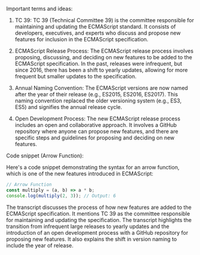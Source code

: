 Important terms and ideas:

1. TC 39: TC 39 (Technical Committee 39) is the committee responsible for maintaining and updating the ECMAScript standard. It consists of developers, executives, and experts who discuss and propose new features for inclusion in the ECMAScript specification.

2. ECMAScript Release Process: The ECMAScript release process involves proposing, discussing, and deciding on new features to be added to the ECMAScript specification. In the past, releases were infrequent, but since 2016, there has been a shift to yearly updates, allowing for more frequent but smaller updates to the specification.

3. Annual Naming Convention: The ECMAScript versions are now named after the year of their release (e.g., ES2015, ES2016, ES2017). This naming convention replaced the older versioning system (e.g., ES3, ES5) and signifies the annual release cycle.

4. Open Development Process: The new ECMAScript release process includes an open and collaborative approach. It involves a GitHub repository where anyone can propose new features, and there are specific steps and guidelines for proposing and deciding on new features.

Code snippet (Arrow Function):

Here's a code snippet demonstrating the syntax for an arrow function, which is one of the new features introduced in ECMAScript:

```javascript
// Arrow Function
const multiply = (a, b) => a * b;
console.log(multiply(2, 3)); // Output: 6
```

The transcript discusses the process of how new features are added to the ECMAScript specification. It mentions TC 39 as the committee responsible for maintaining and updating the specification. The transcript highlights the transition from infrequent large releases to yearly updates and the introduction of an open development process with a GitHub repository for proposing new features. It also explains the shift in version naming to include the year of release.